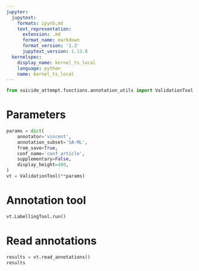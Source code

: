 ```yaml
---
jupyter:
  jupytext:
    formats: ipynb,md
    text_representation:
      extension: .md
      format_name: markdown
      format_version: '1.3'
      jupytext_version: 1.13.8
  kernelspec:
    display_name: kernel_ts_local
    language: python
    name: kernel_ts_local
---
```


```python
from suicide_attempt.functions.annotation_utils import ValidationTool
```

# Parameters

```python
params = dict(
    annotator='vincent',
    annotation_subset='SA-ML',
    from_save=True,
    conf_name='conf_article',
    supplementary=False,
    display_height=400,
)
vt = ValidationTool(**params)

```

# Annotation tool

```python
vt.LabellingTool.run()
```

# Read annotations

```python
results = vt.read_annotations()
results

```

```python

```
